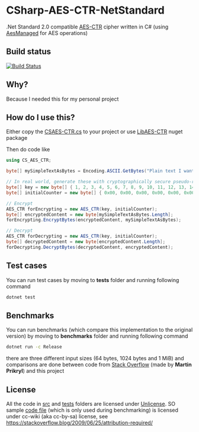 # CSharp-AES-CTR-NetStandard

.Net Standard 2.0 compatible [AES-CTR](https://en.wikipedia.org/wiki/Block_cipher_mode_of_operation#Counter_(CTR)) cipher written in C# (using [AesManaged](https://docs.microsoft.com/en-us/dotnet/api/system.security.cryptography.aesmanaged?view=netstandard-2.0) for AES operations)

## Build status

[![Build Status](https://travis-ci.com/mcraiha/CSharp-AES-CTR-NetStandard.svg?branch=master)](https://travis-ci.com/mcraiha/CSharp-AES-CTR-NetStandard)

## Why?

Because I needed this for my personal project


## How do I use this?

Either copy the [CSAES-CTR.cs](src/CSAES-CTR.cs) to your project or use [LibAES-CTR](https://www.nuget.org/packages/LibAES-CTR/) nuget package

Then do code like
```csharp
using CS_AES_CTR;

byte[] mySimpleTextAsBytes = Encoding.ASCII.GetBytes("Plain text I want to encrypt");

// In real world, generate these with cryptographically secure pseudo-random number generator (CSPRNG)
byte[] key = new byte[] { 1, 2, 3, 4, 5, 6, 7, 8, 9, 10, 11, 12, 13, 14, 15, 16 };
byte[] initialCounter = new byte[] { 0x00, 0x00, 0x00, 0x00, 0x00, 0x00, 0x00, 0x00, 0x00, 0x00, 0x00, 0x00, 0x00, 0x00, 0x00, 0x05 };

// Encrypt
AES_CTR forEncrypting = new AES_CTR(key, initialCounter);			
byte[] encryptedContent = new byte[mySimpleTextAsBytes.Length];
forEncrypting.EncryptBytes(encryptedContent, mySimpleTextAsBytes);

// Decrypt
AES_CTR forDecrypting = new AES_CTR(key, initialCounter);
byte[] decryptedContent = new byte[encryptedContent.Length];
forDecrypting.DecryptBytes(decryptedContent, encryptedContent);

```

## Test cases

You can run test cases by moving to **tests** folder and running following command
```bash
dotnet test
```

## Benchmarks

You can run benchmarks (which compare this implementation to the original version) by moving to **benchmarks** folder and running following command
```bash
dotnet run -c Release
```

there are three different input sizes (64 bytes, 1024 bytes and 1 MiB) and comparisons are done between code from [Stack Overflow](https://stackoverflow.com/a/51188472/4886769) (made by **Martin Prikryl**) and this project

## License

All the code in [src](src) and [tests](tests) folders are licensed under [Unlicense](LICENSE). SO sample [code file](benchmarks/SO_AES.cs) (which is only used during benchmarking) is licensed under cc-wiki (aka cc-by-sa) license, see https://stackoverflow.blog/2009/06/25/attribution-required/